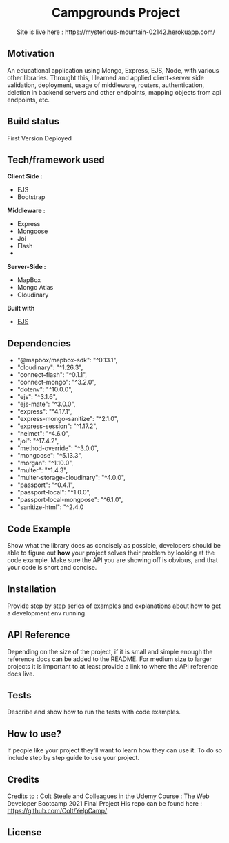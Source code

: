 
<h1 align="center">Campgrounds Project</h1>
<p align="center">Site is live here :
https://mysterious-mountain-02142.herokuapp.com/
</p>

## Motivation
An educational application using Mongo, Express, EJS, Node, with various other libraries.
Throught this, I learned and applied client+server side validation, deployment, usage of middleware, routers, authentication, deletion in backend servers and other endpoints, mapping objects from api endpoints, etc.

## Build status
First Version Deployed

## Tech/framework used
<b>Client Side :</b> 
- EJS
- Bootstrap

<b>Middleware :</b>
- Express
- Mongoose
- Joi
- Flash
- 

<b>Server-Side :</b>
- MapBox
- Mongo Atlas
- Cloudinary

<b>Built with</b>
- [EJS](https://https:ejs.co/)

## Dependencies
- "@mapbox/mapbox-sdk": "^0.13.1",
- "cloudinary": "^1.26.3",
- "connect-flash": "^0.1.1",
- "connect-mongo": "^3.2.0",
- "dotenv": "^10.0.0",
- "ejs": "^3.1.6",
- "ejs-mate": "^3.0.0",
- "express": "^4.17.1",
- "express-mongo-sanitize": "^2.1.0",
- "express-session": "^1.17.2",
- "helmet": "^4.6.0",
- "joi": "^17.4.2",
- "method-override": "^3.0.0",
- "mongoose": "^5.13.3",
- "morgan": "^1.10.0",
- "multer": "^1.4.3",
- "multer-storage-cloudinary": "^4.0.0",
- "passport": "^0.4.1",
- "passport-local": "^1.0.0",
- "passport-local-mongoose": "^6.1.0",
- "sanitize-html": "^2.4.0


## Code Example
Show what the library does as concisely as possible, developers should be able to figure out **how** your project solves their problem by looking at the code example. Make sure the API you are showing off is obvious, and that your code is short and concise.

## Installation
Provide step by step series of examples and explanations about how to get a development env running.

## API Reference

Depending on the size of the project, if it is small and simple enough the reference docs can be added to the README. For medium size to larger projects it is important to at least provide a link to where the API reference docs live.

## Tests
Describe and show how to run the tests with code examples.

## How to use?
If people like your project they’ll want to learn how they can use it. To do so include step by step guide to use your project.

## Credits
Credits to : Colt Steele and Colleagues in the Udemy Course : The Web Developer Bootcamp 2021 Final Project
His repo can be found here : https://github.com/Colt/YelpCamp/


## License
